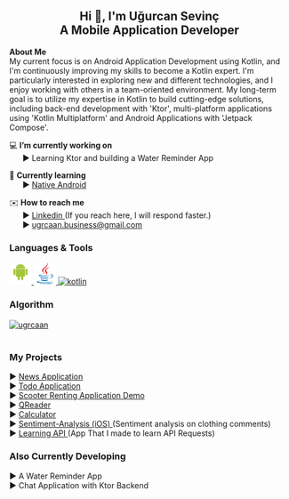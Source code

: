 <h2 align="center">Hi 👋, I'm Uğurcan Sevinç </br> A Mobile Application Developer </h2>

**About Me**<br/>
My current focus is on Android Application Development using Kotlin, and I'm continuously improving my skills to become a Kotlin expert. I'm particularly interested in exploring new and different technologies, and I enjoy working with others in a team-oriented environment. My long-term goal is to utilize my expertise in Kotlin to build cutting-edge solutions, including back-end development with 'Ktor', multi-platform applications using 'Kotlin Multiplatform' and Android Applications with 'Jetpack Compose'.

💻 **I’m currently working on**<br/>
   &nbsp;&nbsp;&nbsp;&nbsp;&nbsp;&nbsp;► Learning Ktor and building a Water Reminder App <br/>

📖 **Currently learning**<br/>
   &nbsp;&nbsp;&nbsp;&nbsp;&nbsp;&nbsp;► <a href="https://developer.android.com">Native Android</a><br/>
   
✉️ **How to reach me**<br/>
   &nbsp;&nbsp;&nbsp;&nbsp;&nbsp;&nbsp;► <a href="https://linkedin.com/in/ugrcaan" target="blank"> Linkedin </a> (If you reach here, I will respond faster.) <br/>
   &nbsp;&nbsp;&nbsp;&nbsp;&nbsp;&nbsp;► ugrcaan.business@gmail.com

<h3 align="left">Languages & Tools</h3> <a href="https://developer.android.com" target="_blank"> <img src="https://raw.githubusercontent.com/devicons/devicon/master/icons/android/android-original-wordmark.svg" alt="android" width="40" height="40"/> </a> <a href="https://www.java.com" target="_blank"> <img src="https://raw.githubusercontent.com/devicons/devicon/master/icons/java/java-original.svg" alt="java" width="40" height="40"/> </a> <a href="https://kotlinlang.org" target="_blank"> <img src="https://www.vectorlogo.zone/logos/kotlinlang/kotlinlang-icon.svg" alt="kotlin" width="40" height="40"/> </a> </p>


<h3 align="left">Algorithm</h3>
<a href="https://www.hackerrank.com/ugrcaan" target="blank"><img align="center" src="https://raw.githubusercontent.com/rahuldkjain/github-profile-readme-generator/master/src/images/icons/Social/hackerrank.svg" alt="ugrcaan" height="30" width="40" /></a> <br/><br/>



<h3 align="left">My Projects</h3>
► <a href="https://github.com/ugurcan-sevinc/ProjectNews" target="blank"> News Application </a><br/>
► <a href="https://github.com/ugurcan-sevinc/OneTaskMan" target="blank"> Todo Application </a><br/>
► <a href="https://github.com/ugurcan-sevinc/ProjectSFinal" target="blank"> Scooter Renting Application Demo</a><br/>
► <a href="https://github.com/ugurcan-sevinc/QReader" target="blank"> QReader </a><br/>
► <a href="https://github.com/ugurcan-sevinc/Calculator" target="blank"> Calculator </a><br/>
► <a href="https://github.com/ugurcan-sevinc/Sentiment-Analysis" target="blank"> Sentiment-Analysis (iOS) </a> (Sentiment analysis on clothing comments)
<br/>
► <a href="https://github.com/ugurcan-sevinc/LearningAPI" target="blank"> Learning API </a> (App That I made to learn API Requests)<br/>

<h3 align="left">Also Currently Developing</h3>
► A Water Reminder App<br/>
► Chat Application with Ktor Backend <br/>
